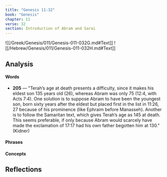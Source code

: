 ```yaml
---
title: "Genesis 11:32"
book: "Genesis"
chapter: 11
verse: 32
section: Introduction of Abram and Sarai
---
```

![[/Greek/Genesis/011/Genesis-011-032G.md#Text]]
![[/Hebrew/Genesis/011/Genesis-011-032H.md#Text]]

## Analysis

#### Words
- **205** — "Terah’s age at death presents a difficulty, since it makes his eldest son 135 years old (26), whereas Abram was only 75 (12:4, with Acts 7:4). One solution is to suppose Abram to have been the youngest son, born sixty years after the eldest but placed first in the list in 11:26, 27 because of his prominence (like Ephraim before Manasseh). Another is to follow the Samaritan text, which gives Terah’s age as 145 at death. This seems preferable, if only because Abram would scarcely have made the exclamation of 17:17 had his own father begotten him at 130."  (Kidner)

#### Phrases

#### Concepts

## Reflections
